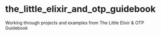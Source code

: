 # the_little_elixir_and_otp_guidebook
Working through projects and examples from The Little Elixir &amp; OTP Guidebook

